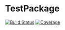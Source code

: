 # TestPackage

[![Build Status](https://github.com/hendrikbecker99/TestPackage.jl/actions/workflows/CI.yml/badge.svg?branch=main)](https://github.com/hendrikbecker99/TestPackage.jl/actions/workflows/CI.yml?query=branch%3Amain)
[![Coverage](https://codecov.io/gh/hendrikbecker99/TestPackage.jl/branch/main/graph/badge.svg)](https://codecov.io/gh/hendrikbecker99/TestPackage.jl)
